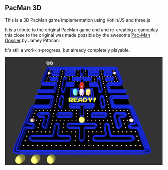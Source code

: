 ## PacMan 3D

This is a 3D PacMan game implementation using Kotlin/JS and three.js

It is a tribute to the original PacMan game and and re-creating a gameplay this close to the original was made possible by the awesome [Pac-Man Dossier](https://www.gamasutra.com/view/feature/3938/the_pacman_dossier.php?print=1) by Jamey Pittman.

It's still a work-in-progress, but already completely playable.


![](readme/pacman3d.jpg)

